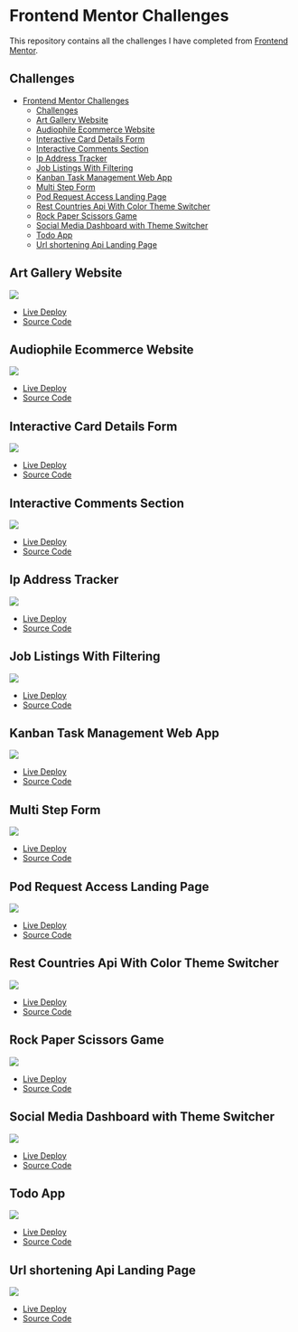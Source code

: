 # Frontend Mentor Challenges

This repository contains all the challenges I have completed from [Frontend Mentor](https://www.frontendmentor.io/profile/Juanescacha).

## Challenges

-   [Frontend Mentor Challenges](#frontend-mentor-challenges)
    -   [Challenges](#challenges)
    -   [Art Gallery Website](#art-gallery-website)
    -   [Audiophile Ecommerce Website](#audiophile-ecommerce-website)
    -   [Interactive Card Details Form](#interactive-card-details-form)
    -   [Interactive Comments Section](#interactive-comments-section)
    -   [Ip Address Tracker](#ip-address-tracker)
    -   [Job Listings With Filtering](#job-listings-with-filtering)
    -   [Kanban Task Management Web App](#kanban-task-management-web-app)
    -   [Multi Step Form](#multi-step-form)
    -   [Pod Request Access Landing Page](#pod-request-access-landing-page)
    -   [Rest Countries Api With Color Theme Switcher](#rest-countries-api-with-color-theme-switcher)
    -   [Rock Paper Scissors Game](#rock-paper-scissors-game)
    -   [Social Media Dashboard with Theme Switcher](#social-media-dashboard-with-theme-switcher)
    -   [Todo App](#todo-app)
    -   [Url shortening Api Landing Page](#url-shortening-api-landing-page)

## Art Gallery Website

![](./Art%20Gallery%20Website/screenshots/preview.jpg)

-   [Live Deploy](https://fem-art-gallery-website.netlify.app/)
-   [Source Code](https://github.com/Juanescacha/Frontend-Mentor/tree/main/Art%20Gallery%20Website)

## Audiophile Ecommerce Website

![](./Audiophile%20Ecommerce%20Website/screenshots/preview.jpg)

-   [Live Deploy]()
-   [Source Code](https://github.com/Juanescacha/Frontend-Mentor/tree/main/Audiophile%20Ecommerce%20Website)

## Interactive Card Details Form

![](./Interactive%20Card%20Details%20Form/screenshots/preview.jpg)

-   [Live Deploy]()
-   [Source Code](https://github.com/Juanescacha/Frontend-Mentor/tree/main/Interactive%20Card%20Details%20Form)

## Interactive Comments Section

![](./Interactive%20Comments%20Section/screenshots/preview.jpg)

-   [Live Deploy]()
-   [Source Code](https://github.com/Juanescacha/Frontend-Mentor/tree/main/Interactive%20Comments%20Section)

## Ip Address Tracker

![](./Ip%20Address%20Tracker/screenshots/preview.jpg)

-   [Live Deploy]()
-   [Source Code](https://github.com/Juanescacha/Frontend-Mentor/tree/main/Ip%20Address%20Tracker)

## Job Listings With Filtering

![](./Job%20Listings%20With%20Filtering/screenshots/preview.jpg)

-   [Live Deploy]()
-   [Source Code](https://github.com/Juanescacha/Frontend-Mentor/tree/main/Job%20Listings%20With%20Filtering)

## Kanban Task Management Web App

![](./Kanban%20Task%20Management%20Web%20App/screenshots/preview.jpg)

-   [Live Deploy]()
-   [Source Code](https://github.com/Juanescacha/Frontend-Mentor/tree/main/Kanban%20Task%20Management%20Web%20App)

## Multi Step Form

![](./Multi%20Step%20Form/screenshots/preview.jpg)

-   [Live Deploy]()
-   [Source Code](https://github.com/Juanescacha/Frontend-Mentor/tree/main/Multi%20Step%20Form)

## Pod Request Access Landing Page

![](./Pod%20request%20access%20landing%20page/screenshots/preview.jpg)

-   [Live Deploy](https://fem-pod-request-access.netlify.app/)
-   [Source Code](https://github.com/Juanescacha/Frontend-Mentor/tree/main/Pod%20request%20access%20landing%20page)

## Rest Countries Api With Color Theme Switcher

![](./Rest%20Countries%20Api%20With%20Color%20Theme%20Switcher/screenshots/preview.jpg)

-   [Live Deploy]()
-   [Source Code](https://github.com/Juanescacha/Frontend-Mentor/tree/main/Rest%20Countries%20Api%20With%20Color%20Theme%20Switcher)

## Rock Paper Scissors Game

![](./Rock%20Paper%20Scissors%20Game/screenshots/preview.jpg)

-   [Live Deploy](https://fem-rock-paper-scissors-game.netlify.app/)
-   [Source Code](https://github.com/Juanescacha/Frontend-Mentor/tree/main/Rock%20Paper%20Scissors%20Game)

## Social Media Dashboard with Theme Switcher

![](./Social%20Media%20Dashboard%20with%20Theme%20Switcher/screenshots/preview.jpg)

-   [Live Deploy](https://fem-socialmedia-dashboard.netlify.app/)
-   [Source Code](https://github.com/Juanescacha/Frontend-Mentor/tree/main/Social%20Media%20Dashboard%20with%20Theme%20Switcher)

## Todo App

![](./Todo%20App/screenshots/preview.jpg)

-   [Live Deploy]()
-   [Source Code](https://github.com/Juanescacha/Frontend-Mentor/tree/main/Todo%20App)

## Url shortening Api Landing Page

![](./Url%20Shortening%20Api%20Landing%20Page/screenshots/preview.jpg)

-   [Live Deploy](https://fem-url-shortening-api-landing-page.netlify.app/)
-   [Source Code](./Url%20Shortening%20Api%20Landing%20Page)

